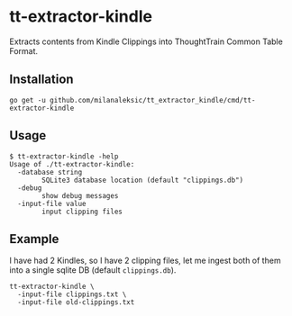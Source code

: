 # tt-extractor-kindle

Extracts contents from Kindle Clippings into ThoughtTrain Common Table Format.

## Installation

```
go get -u github.com/milanaleksic/tt_extractor_kindle/cmd/tt-extractor-kindle
```

## Usage

```
$ tt-extractor-kindle -help
Usage of ./tt-extractor-kindle:
  -database string
        SQLite3 database location (default "clippings.db")
  -debug
        show debug messages
  -input-file value
        input clipping files
```

## Example

I have had 2 Kindles, so I have 2 clipping files, let me ingest both of them
into a single sqlite DB (default `clippings.db`).

```
tt-extractor-kindle \
  -input-file clippings.txt \
  -input-file old-clippings.txt
```
